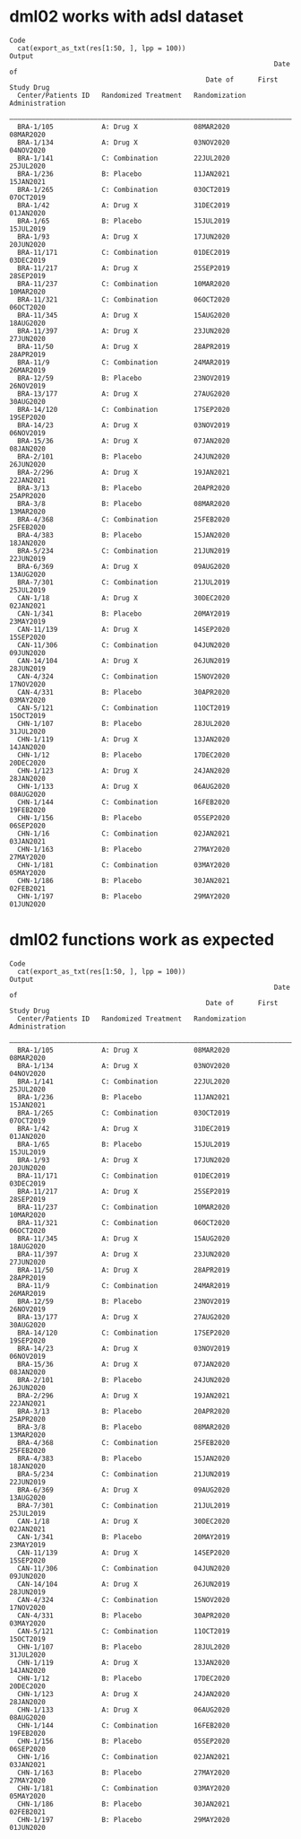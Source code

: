 # dml02 works with adsl dataset

    Code
      cat(export_as_txt(res[1:50, ], lpp = 100))
    Output
                                                                      Date of     
                                                     Date of      First Study Drug
      Center/Patients ID   Randomized Treatment   Randomization    Administration 
      ————————————————————————————————————————————————————————————————————————————
      BRA-1/105            A: Drug X              08MAR2020       08MAR2020       
      BRA-1/134            A: Drug X              03NOV2020       04NOV2020       
      BRA-1/141            C: Combination         22JUL2020       25JUL2020       
      BRA-1/236            B: Placebo             11JAN2021       15JAN2021       
      BRA-1/265            C: Combination         03OCT2019       07OCT2019       
      BRA-1/42             A: Drug X              31DEC2019       01JAN2020       
      BRA-1/65             B: Placebo             15JUL2019       15JUL2019       
      BRA-1/93             A: Drug X              17JUN2020       20JUN2020       
      BRA-11/171           C: Combination         01DEC2019       03DEC2019       
      BRA-11/217           A: Drug X              25SEP2019       28SEP2019       
      BRA-11/237           C: Combination         10MAR2020       10MAR2020       
      BRA-11/321           C: Combination         06OCT2020       06OCT2020       
      BRA-11/345           A: Drug X              15AUG2020       18AUG2020       
      BRA-11/397           A: Drug X              23JUN2020       27JUN2020       
      BRA-11/50            A: Drug X              28APR2019       28APR2019       
      BRA-11/9             C: Combination         24MAR2019       26MAR2019       
      BRA-12/59            B: Placebo             23NOV2019       26NOV2019       
      BRA-13/177           A: Drug X              27AUG2020       30AUG2020       
      BRA-14/120           C: Combination         17SEP2020       19SEP2020       
      BRA-14/23            A: Drug X              03NOV2019       06NOV2019       
      BRA-15/36            A: Drug X              07JAN2020       08JAN2020       
      BRA-2/101            B: Placebo             24JUN2020       26JUN2020       
      BRA-2/296            A: Drug X              19JAN2021       22JAN2021       
      BRA-3/13             B: Placebo             20APR2020       25APR2020       
      BRA-3/8              B: Placebo             08MAR2020       13MAR2020       
      BRA-4/368            C: Combination         25FEB2020       25FEB2020       
      BRA-4/383            B: Placebo             15JAN2020       18JAN2020       
      BRA-5/234            C: Combination         21JUN2019       22JUN2019       
      BRA-6/369            A: Drug X              09AUG2020       13AUG2020       
      BRA-7/301            C: Combination         21JUL2019       25JUL2019       
      CAN-1/18             A: Drug X              30DEC2020       02JAN2021       
      CAN-1/341            B: Placebo             20MAY2019       23MAY2019       
      CAN-11/139           A: Drug X              14SEP2020       15SEP2020       
      CAN-11/306           C: Combination         04JUN2020       09JUN2020       
      CAN-14/104           A: Drug X              26JUN2019       28JUN2019       
      CAN-4/324            C: Combination         15NOV2020       17NOV2020       
      CAN-4/331            B: Placebo             30APR2020       03MAY2020       
      CAN-5/121            C: Combination         11OCT2019       15OCT2019       
      CHN-1/107            B: Placebo             28JUL2020       31JUL2020       
      CHN-1/119            A: Drug X              13JAN2020       14JAN2020       
      CHN-1/12             B: Placebo             17DEC2020       20DEC2020       
      CHN-1/123            A: Drug X              24JAN2020       28JAN2020       
      CHN-1/133            A: Drug X              06AUG2020       08AUG2020       
      CHN-1/144            C: Combination         16FEB2020       19FEB2020       
      CHN-1/156            B: Placebo             05SEP2020       06SEP2020       
      CHN-1/16             C: Combination         02JAN2021       03JAN2021       
      CHN-1/163            B: Placebo             27MAY2020       27MAY2020       
      CHN-1/181            C: Combination         03MAY2020       05MAY2020       
      CHN-1/186            B: Placebo             30JAN2021       02FEB2021       
      CHN-1/197            B: Placebo             29MAY2020       01JUN2020       

# dml02 functions work as expected

    Code
      cat(export_as_txt(res[1:50, ], lpp = 100))
    Output
                                                                      Date of     
                                                     Date of      First Study Drug
      Center/Patients ID   Randomized Treatment   Randomization    Administration 
      ————————————————————————————————————————————————————————————————————————————
      BRA-1/105            A: Drug X              08MAR2020       08MAR2020       
      BRA-1/134            A: Drug X              03NOV2020       04NOV2020       
      BRA-1/141            C: Combination         22JUL2020       25JUL2020       
      BRA-1/236            B: Placebo             11JAN2021       15JAN2021       
      BRA-1/265            C: Combination         03OCT2019       07OCT2019       
      BRA-1/42             A: Drug X              31DEC2019       01JAN2020       
      BRA-1/65             B: Placebo             15JUL2019       15JUL2019       
      BRA-1/93             A: Drug X              17JUN2020       20JUN2020       
      BRA-11/171           C: Combination         01DEC2019       03DEC2019       
      BRA-11/217           A: Drug X              25SEP2019       28SEP2019       
      BRA-11/237           C: Combination         10MAR2020       10MAR2020       
      BRA-11/321           C: Combination         06OCT2020       06OCT2020       
      BRA-11/345           A: Drug X              15AUG2020       18AUG2020       
      BRA-11/397           A: Drug X              23JUN2020       27JUN2020       
      BRA-11/50            A: Drug X              28APR2019       28APR2019       
      BRA-11/9             C: Combination         24MAR2019       26MAR2019       
      BRA-12/59            B: Placebo             23NOV2019       26NOV2019       
      BRA-13/177           A: Drug X              27AUG2020       30AUG2020       
      BRA-14/120           C: Combination         17SEP2020       19SEP2020       
      BRA-14/23            A: Drug X              03NOV2019       06NOV2019       
      BRA-15/36            A: Drug X              07JAN2020       08JAN2020       
      BRA-2/101            B: Placebo             24JUN2020       26JUN2020       
      BRA-2/296            A: Drug X              19JAN2021       22JAN2021       
      BRA-3/13             B: Placebo             20APR2020       25APR2020       
      BRA-3/8              B: Placebo             08MAR2020       13MAR2020       
      BRA-4/368            C: Combination         25FEB2020       25FEB2020       
      BRA-4/383            B: Placebo             15JAN2020       18JAN2020       
      BRA-5/234            C: Combination         21JUN2019       22JUN2019       
      BRA-6/369            A: Drug X              09AUG2020       13AUG2020       
      BRA-7/301            C: Combination         21JUL2019       25JUL2019       
      CAN-1/18             A: Drug X              30DEC2020       02JAN2021       
      CAN-1/341            B: Placebo             20MAY2019       23MAY2019       
      CAN-11/139           A: Drug X              14SEP2020       15SEP2020       
      CAN-11/306           C: Combination         04JUN2020       09JUN2020       
      CAN-14/104           A: Drug X              26JUN2019       28JUN2019       
      CAN-4/324            C: Combination         15NOV2020       17NOV2020       
      CAN-4/331            B: Placebo             30APR2020       03MAY2020       
      CAN-5/121            C: Combination         11OCT2019       15OCT2019       
      CHN-1/107            B: Placebo             28JUL2020       31JUL2020       
      CHN-1/119            A: Drug X              13JAN2020       14JAN2020       
      CHN-1/12             B: Placebo             17DEC2020       20DEC2020       
      CHN-1/123            A: Drug X              24JAN2020       28JAN2020       
      CHN-1/133            A: Drug X              06AUG2020       08AUG2020       
      CHN-1/144            C: Combination         16FEB2020       19FEB2020       
      CHN-1/156            B: Placebo             05SEP2020       06SEP2020       
      CHN-1/16             C: Combination         02JAN2021       03JAN2021       
      CHN-1/163            B: Placebo             27MAY2020       27MAY2020       
      CHN-1/181            C: Combination         03MAY2020       05MAY2020       
      CHN-1/186            B: Placebo             30JAN2021       02FEB2021       
      CHN-1/197            B: Placebo             29MAY2020       01JUN2020       

